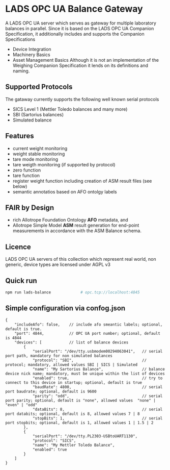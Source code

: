 # LADS OPC UA Balance Gateway
A LADS OPC UA server which serves as gateway for multiple laboratory balances in parallel.
Since it is based on the LADS OPC UA Companion Specification, it additionally includes and supports the Companion Specifications 
* Device Integration
* Machinery Basics
* Asset Management Basics
Although it is not an implementation of the Weighing Companion Specification it lends on its definitions and naming.

## Supported Protocols
The gataway currently supports the following well known serial protocols
* SICS Level 1 (Mettler Toledo balances and many more)
* SBI (Sartorius balances)
* Simulated balance

## Features
* current weight monitoring
* weight stable monitoring
* tare mode monitoring
* tare weigth monitoring (if supported by protocol)
* zero function
* tare function
* register weight function including creation of ASM result files (see below)
* semantic annotatios based on AFO ontolgy labels

## FAIR by Design
* rich Allotrope Foundation Ontology **AFO** metadata, and
* Allotrope Simple Model **ASM** result generation for end-point measurements in accordance with the ASM Balance schema.

## Licence
LADS OPC UA servers of this collection which represent real world, non generic, device types are licensed under AGPL v3

## Quick run
```bash
npm run lads-balance             # opc.tcp://localhost:4845
```
## Simple configuration via confog.json
```
{
    "includeAfo": false,    // include afo smeantic labels; optional, default is true.
    "port": 4844,           // OPC UA port number; optional, default is 4844
    "devices": [            // list of balance devices
        {
            "serialPort": "/dev/tty.usbmodem00294063041",   // serial port path, mandatory for non simulated balances
            "protocol": "SBI",                              // protocol; mandatory, allowed values SBI | SICS | Simulated 
            "name": "My Sartorius Balance",                 // balance device nick name; mandatory, must be unique within the list of devices
            "enabled": true,                                // try to connect to this device in startup; optional, default is true
            "baudRate": 4800,                               // serial port baudrate; optional, default is 9600
            "parity": "odd",                                // serial port parity; optional, default is "none", allowed values  "none" | "even" | "odd"
            "dataBits": 8,                                  // serial port databits; optional, default is 8, allowed values 7 | 8
            "stopBits": 1,                                  // serial port stopbits; optional, default is 1, allowed values 1 | 1.5 | 2
        },
        {
            "serialPort": "/dev/tty.PL2303-USBtoUART1130",
            "protocol": "SICS",
            "name": "My Mettler Toledo Balance",
            "enabled": true
        }
    ]
}
```